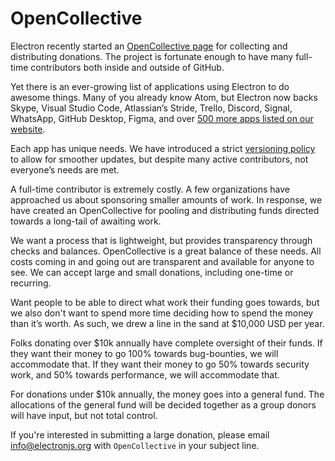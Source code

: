 # OpenCollective

Electron recently started an [OpenCollective page](https://opencollective.com/electron) for collecting and distributing donations. The project is fortunate enough to have many full-time contributors both inside and outside of GitHub. 

Yet there is an ever-growing list of applications using Electron to do awesome things. Many of you already know Atom, but Electron now backs Skype, Visual Studio Code, Atlassian’s Stride, Trello, Discord, Signal, WhatsApp, GitHub Desktop, Figma, and over [500 more apps listed on our website](https://electronjs.org/apps).

Each app has unique needs. We have introduced a strict [versioning policy](https://electronjs.org/docs/tutorial/electron-versioning) to allow for smoother updates, but despite many active contributors, not everyone’s needs are met.

A full-time contributor is extremely costly. A few organizations have approached us about sponsoring smaller amounts of work. In response, we have created an OpenCollective for pooling and distributing funds directed towards a long-tail of awaiting work.

We want a process that is lightweight, but provides transparency through checks and balances. OpenCollective is a great balance of these needs. All costs coming in and going out are transparent and available for anyone to see. We can accept large and small donations, including one-time or recurring.

Want people to be able to direct what work their funding goes towards, but we also don't want to spend more time deciding how to spend the money than it’s worth. As such, we drew a line in the sand at $10,000 USD per year.

Folks donating over $10k annually have complete oversight of their funds. If they want their money to go 100% towards bug-bounties, we will accommodate that. If they want their money to go 50% towards security work, and 50% towards performance, we will accommodate that.

For donations under $10k annually, the money goes into a general fund. The allocations of the general fund will be decided together as a group donors will have input, but not total control.

If you're interested in submitting a large donation, please email info@electronjs.org with `OpenCollective` in your subject line.

